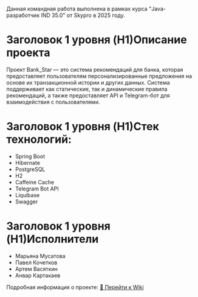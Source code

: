 Данная командная работа выполнена в рамках курса "Java-разработчик IND 35.0" от Skypro в 2025 году.

# Заголовок 1 уровня (H1)Описание проекта
Проект Bank_Star — это система рекомендаций для банка, которая предоставляет пользователям персонализированные предложения на основе их транзакционной истории и других данных. Система поддерживает как статические, так и динамические правила рекомендаций, а также предоставляет API и Telegram-бот для взаимодействия с пользователями.

# Заголовок 1 уровня (H1)Стек технологий:
 - Spring Boot
 - Hibernate
 - PostgreSQL
 - H2
 - Caffeine Cache
 - Telegram Bot API
 - Liquibase
 - Swagger

# Заголовок 1 уровня (H1)Исполнители
 - Марьяна Мусатова
 - Павел Кочетков
 - Артем Васяткин
 - Анвар Картакаев

Подробная информация о проекте:
[📖 Перейти к Wiki](https://github.com/MaryanaMusatova/Star_Bank_teamwork/wiki)
